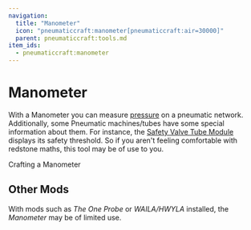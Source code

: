 ```yaml
---
navigation:
  title: "Manometer"
  icon: "pneumaticcraft:manometer[pneumaticcraft:air=30000]"
  parent: pneumaticcraft:tools.md
item_ids:
  - pneumaticcraft:manometer
---
```


# Manometer

With a Manometer you can measure [pressure](../base_concepts/pressure.md) on a pneumatic network. Additionally, some Pneumatic machines/tubes have some special information about them. For instance, the [Safety Valve Tube Module](../tubes/safety_module.md) displays its safety threshold. So if you aren't feeling comfortable with redstone maths, this tool may be of use to you.

Crafting a Manometer

<Recipe id="pneumaticcraft:manometer" />

## Other Mods

With mods such as *The One Probe* or *WAILA/HWYLA* installed, the *Manometer* may be of limited use.

